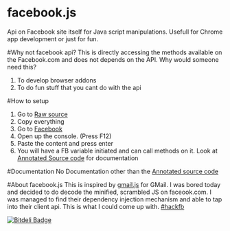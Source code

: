 facebook.js
===========

Api on Facebook site itself for Java script manipulations. Usefull for Chrome app development or just for fun.

#Why not facebook api?
This is directly accessing the methods available on the Facebook.com and does not depends on the API. Why would someone need this? 
1. To develop browser addons
2. To do fun stuff that you cant do with the api

#How to setup
1. Go to [Raw source](https://raw.githubusercontent.com/rumal/facebook.js/master/Facebook.js)
2. Copy everything
3. Go to [Facebook](https://www.facebook.com)
4. Open up the console. (Press F12)
5. Paste the content and press enter
6. You will have a FB variable initiated and can call methods on it. Look at [Annotated Source code](https://github.com/rumal/facebook.js/blob/master/Facebook.js) for documentation

#Documentation
No Documentation other than the [Annotated source code](https://github.com/rumal/facebook.js/blob/master/Facebook.js)

#About facebook.js
This is inspired by [gmail.js](https://github.com/KartikTalwar/gmail.js/tree/master) for GMail. I was bored today and decided to do decode the minified, scrambled JS on faceook.com. I was managed to find their dependency injection mechanism and able to tap into their client api. This is what I could come up with. [#hackfb](https://twitter.com/hashtag/hackfb)



[![Bitdeli Badge](https://d2weczhvl823v0.cloudfront.net/udnisap/facebook.js/trend.png)](https://bitdeli.com/free "Bitdeli Badge")

